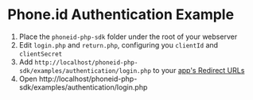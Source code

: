 # Phone.id Authentication Example

1. Place the `phoneid-php-sdk` folder under the root of your webserver
2. Edit `login.php` and `return.php`, configuring you `clientId` and `clientSecret`
3. Add `http://localhost/phoneid-php-sdk/examples/authentication/login.php` to your [app's Redirect URLs](https://developer.phone.id/admin/apps)
4. Open http://localhost/phoneid-php-sdk/examples/authentication/login.php
